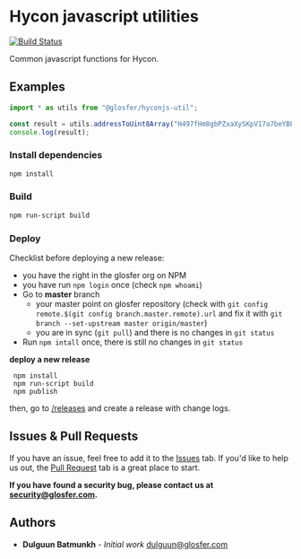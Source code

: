 # Hycon javascript utilities
[![Build Status](https://travis-ci.org/arigatodl/hyconjs-util.svg?branch=master)](https://travis-ci.org/arigatodl/hyconjs-util)

Common javascript functions for Hycon.

## Examples

```js
import * as utils from "@glosfer/hyconjs-util";

const result = utils.addressToUint8Array("H497fHm8gbPZxaXySKpV17a7beYBF9Ut3");
console.log(result);
```

### Install dependencies

```bash
npm install
```

### Build

```bash
npm run-script build
```

### Deploy

Checklist before deploying a new release:

* you have the right in the glosfer org on NPM
* you have run `npm login` once (check `npm whoami`)
* Go to **master** branch
  * your master point on glosfer repository (check with `git config remote.$(git config branch.master.remote).url` and fix it with `git branch --set-upstream master origin/master`)
  * you are in sync (`git pull`) and there is no changes in `git status`
* Run `npm intall` once, there is still no changes in `git status`

**deploy a new release**

```
 npm install
 npm run-script build
 npm publish
```

then, go to [/releases](https://github.com/arigatodl/hyconjs-util/releases) and create a release with change logs.

## Issues & Pull Requests

If you have an issue, feel free to add it to the [Issues](https://github.com/arigatodl/hyconjs-util/issues) tab.
If you'd like to help us out, the [Pull Request](https://github.com/arigatodl/hyconjs-util/pulls) tab is a great place to start.

**If you have found a security bug, please contact us at [security@glosfer.com](security@glosfer.com).**

## Authors

* **Dulguun Batmunkh** - *Initial work* <dulguun@glosfer.com>
